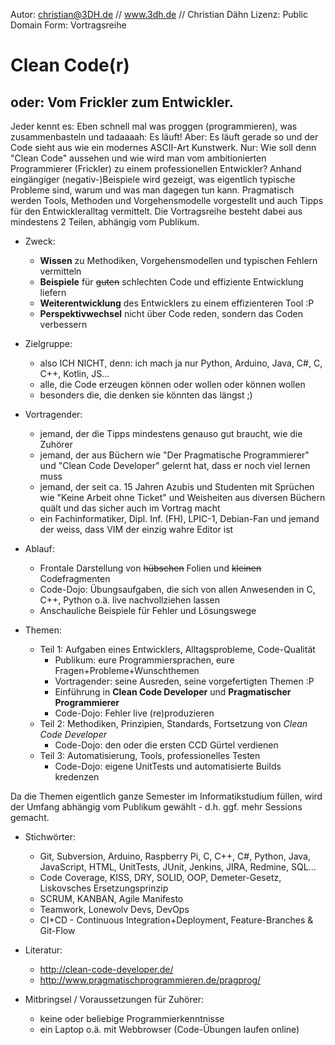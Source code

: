 Autor: christian@3DH.de // www.3dh.de // Christian Dähn 
Lizenz: Public Domain 
Form: Vortragsreihe 

# Clean Code(r)
## oder: Vom Frickler zum Entwickler.

Jeder kennt es: Eben schnell mal was proggen (programmieren), was zusammenbasteln und tadaaaah: Es läuft! Aber: Es läuft gerade so und der Code sieht aus wie ein modernes ASCII-Art Kunstwerk. Nur: Wie soll denn "Clean Code" aussehen und wie wird man vom ambitionierten Programmierer (Frickler) zu einem professionellen Entwickler? 
Anhand eingängiger (negativ-)Beispiele wird gezeigt, was eigentlich typische Probleme sind, warum und was man dagegen tun kann. Pragmatisch werden Tools, Methoden und Vorgehensmodelle vorgestellt und auch Tipps für den Entwickleralltag vermittelt. Die Vortragsreihe besteht dabei aus mindestens 2 Teilen, abhängig vom Publikum.

* Zweck:
	* **Wissen** zu Methodiken, Vorgehensmodellen und typischen Fehlern vermitteln
	* **Beispiele** für ~~guten~~ schlechten Code und effiziente Entwicklung liefern
	* **Weiterentwicklung** des Entwicklers zu einem effizienteren Tool :P
	* **Perspektivwechsel** nicht über Code reden, sondern das Coden verbessern

* Zielgruppe:
	* also ICH NICHT, denn: ich mach ja nur Python, Arduino, Java, C#, C, C++, Kotlin, JS...
	* alle, die Code erzeugen können oder wollen oder können wollen
	* besonders die, die denken sie könnten das längst ;)

* Vortragender:
	* jemand, der die Tipps mindestens genauso gut braucht, wie die Zuhörer
	* jemand, der aus Büchern wie "Der Pragmatische Programmierer" und "Clean Code Developer" gelernt hat, dass er noch viel lernen muss
	* jemand, der seit ca. 15 Jahren Azubis und Studenten mit Sprüchen wie "Keine Arbeit ohne Ticket" und Weisheiten aus diversen Büchern quält und das sicher auch im Vortrag macht
	* ein Fachinformatiker, Dipl. Inf. (FH), LPIC-1, Debian-Fan und jemand der weiss, dass VIM der einzig wahre Editor ist

* Ablauf:
	* Frontale Darstellung von ~~hübschen~~ Folien und ~~kleinen~~ Codefragmenten
	* Code-Dojo: Übungsaufgaben, die sich von allen Anwesenden in C, C++, Python o.ä. live nachvollziehen lassen
	* Anschauliche Beispiele für Fehler und Lösungswege

* Themen:
	* Teil 1: Aufgaben eines Entwicklers, Alltagsprobleme, Code-Qualität 
		* Publikum: eure Programmiersprachen, eure Fragen+Probleme+Wunschthemen
		* Vortragender: seine Ausreden, seine vorgefertigten Themen :P
		* Einführung in **Clean Code Developer** und **Pragmatischer Programmierer**
		* Code-Dojo: Fehler live (re)produzieren
	* Teil 2: Methodiken, Prinzipien, Standards, Fortsetzung von *Clean Code Developer* 
		* Code-Dojo: den oder die ersten CCD Gürtel verdienen 
	* Teil 3: Automatisierung, Tools, professionelles Testen 
		* Code-Dojo: eigene UnitTests und automatisierte Builds kredenzen 

Da die Themen eigentlich ganze Semester im Informatikstudium füllen, wird der Umfang abhängig vom Publikum gewählt - d.h. ggf. mehr Sessions gemacht.

* Stichwörter:
	* Git, Subversion, Arduino, Raspberry Pi, C, C++, C#, Python, Java, JavaScript, HTML, UnitTests, JUnit, Jenkins, JIRA, Redmine, SQL...
	* Code Coverage, KISS, DRY, SOLID, OOP, Demeter-Gesetz, Liskovsches Ersetzungsprinzip
	* SCRUM, KANBAN, Agile Manifesto
	* Teamwork, Lonewolv Devs, DevOps
	* CI+CD - Continuous Integration+Deployment, Feature-Branches & Git-Flow

* Literatur: 
  	* http://clean-code-developer.de/ 
  	* http://www.pragmatischprogrammieren.de/pragprog/ 

* Mitbringsel / Voraussetzungen für Zuhörer:
	* keine oder beliebige Programmierkenntnisse
	* ein Laptop o.ä. mit Webbrowser (Code-Übungen laufen online)
